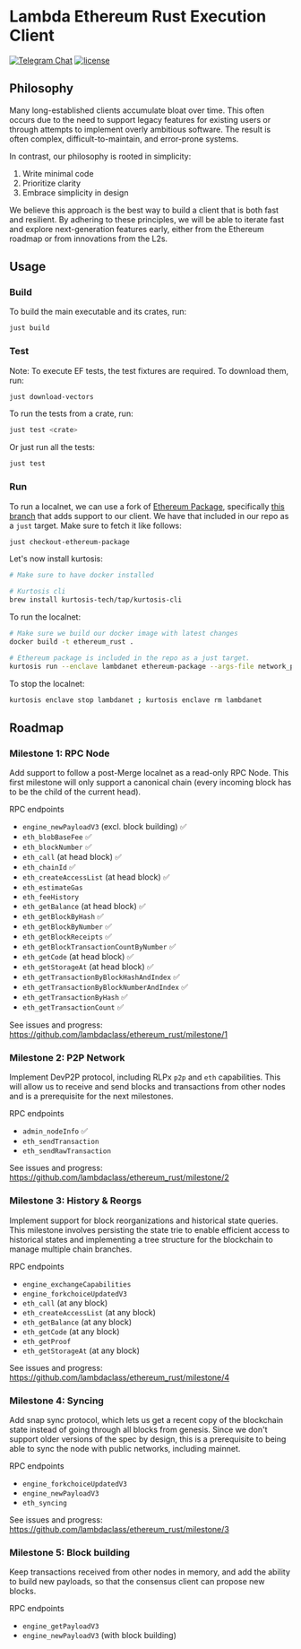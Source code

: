# Lambda Ethereum Rust Execution Client

[![Telegram Chat][tg-badge]][tg-url]
[![license](https://img.shields.io/github/license/lambdaclass/ethereum_rust)](/LICENSE)

[tg-badge]: https://img.shields.io/endpoint?url=https%3A%2F%2Ftg.sumanjay.workers.dev%2Frust_ethereum%2F&logo=telegram&label=chat&color=neon
[tg-url]: https://t.me/rust_ethereum

## Philosophy
Many long-established clients accumulate bloat over time. This often occurs due to the need to support legacy features for existing users or through attempts to implement overly ambitious software. The result is often complex, difficult-to-maintain, and error-prone systems.

In contrast, our philosophy is rooted in simplicity:

1. Write minimal code
2. Prioritize clarity
3. Embrace simplicity in design

We believe this approach is the best way to build a client that is both fast and resilient. By adhering to these principles, we will be able to iterate fast and explore next-generation features early, either from the Ethereum roadmap or from innovations from the L2s.

## Usage

### Build

To build the main executable and its crates, run:
```bash
just build
```

### Test
Note: To execute EF tests, the test fixtures are required. To download them, run:
```bash
just download-vectors
```

To run the tests from a crate, run:
```bash
just test <crate>
```

Or just run all the tests:
```bash
just test
```

### Run

To run a localnet, we can use a fork of [Ethereum Package](https://github.com/ethpandaops/ethereum-package), specifically [this branch](https://github.com/lambdaclass/ethereum-package/tree/ethereum-rust-integration) that adds support to our client. We have that included in our repo as a `just` target. Make sure to fetch it like follows:

```bash
just checkout-ethereum-package
```

Let's now install kurtosis:

```bash
# Make sure to have docker installed

# Kurtosis cli
brew install kurtosis-tech/tap/kurtosis-cli
```

To run the localnet:

```bash
# Make sure we build our docker image with latest changes
docker build -t ethereum_rust .

# Ethereum package is included in the repo as a just target.
kurtosis run --enclave lambdanet ethereum-package --args-file network_params.yaml
```

To stop the localnet:

```bash
kurtosis enclave stop lambdanet ; kurtosis enclave rm lambdanet
```

## Roadmap

### Milestone 1: RPC Node
Add support to follow a post-Merge localnet as a read-only RPC Node. This first milestone will only support a canonical chain (every incoming block has to be the child of the current head). 

RPC endpoints
- `engine_newPayloadV3` (excl. block building) ✅
- `eth_blobBaseFee` ✅
- `eth_blockNumber` ✅ 
- `eth_call` (at head block) ✅
- `eth_chainId` ✅
- `eth_createAccessList` (at head block) ✅
- `eth_estimateGas`
- `eth_feeHistory`
- `eth_getBalance` (at head block) ✅
- `eth_getBlockByHash` ✅
- `eth_getBlockByNumber` ✅
- `eth_getBlockReceipts` ✅
- `eth_getBlockTransactionCountByNumber` ✅
- `eth_getCode` (at head block) ✅
- `eth_getStorageAt` (at head block) ✅
- `eth_getTransactionByBlockHashAndIndex` ✅
- `eth_getTransactionByBlockNumberAndIndex` ✅
- `eth_getTransactionByHash` ✅
- `eth_getTransactionCount` ✅

See issues and progress: https://github.com/lambdaclass/ethereum_rust/milestone/1

### Milestone 2: P2P Network
Implement DevP2P protocol, including RLPx `p2p` and `eth` capabilities. This will allow us to receive and send blocks and transactions from other nodes and is a prerequisite for the next milestones.

RPC endpoints
- `admin_nodeInfo` ✅
- `eth_sendTransaction`
- `eth_sendRawTransaction`

See issues and progress: https://github.com/lambdaclass/ethereum_rust/milestone/2

### Milestone 3: History & Reorgs
Implement support for block reorganizations and historical state queries. This milestone involves persisting the state trie to enable efficient access to historical states and implementing a tree structure for the blockchain to manage multiple chain branches.

RPC endpoints
- `engine_exchangeCapabilities`
- `engine_forkchoiceUpdatedV3`
- `eth_call` (at any block)
- `eth_createAccessList` (at any block)
- `eth_getBalance` (at any block)
- `eth_getCode` (at any block)
- `eth_getProof`
- `eth_getStorageAt` (at any block)

See issues and progress: https://github.com/lambdaclass/ethereum_rust/milestone/4

### Milestone 4: Syncing
Add snap sync protocol, which lets us get a recent copy of the blockchain state instead of going through all blocks from genesis. Since we don't support older versions of the spec by design, this is a prerequisite to being able to sync the node with public networks, including mainnet.

RPC endpoints
- `engine_forkchoiceUpdatedV3`
- `engine_newPayloadV3`
- `eth_syncing`

See issues and progress: https://github.com/lambdaclass/ethereum_rust/milestone/3

### Milestone 5: Block building
Keep transactions received from other nodes in memory, and add the ability to build new payloads, so that the consensus client can propose new blocks.

RPC endpoints
- `engine_getPayloadV3`
- `engine_newPayloadV3` (with block building)
